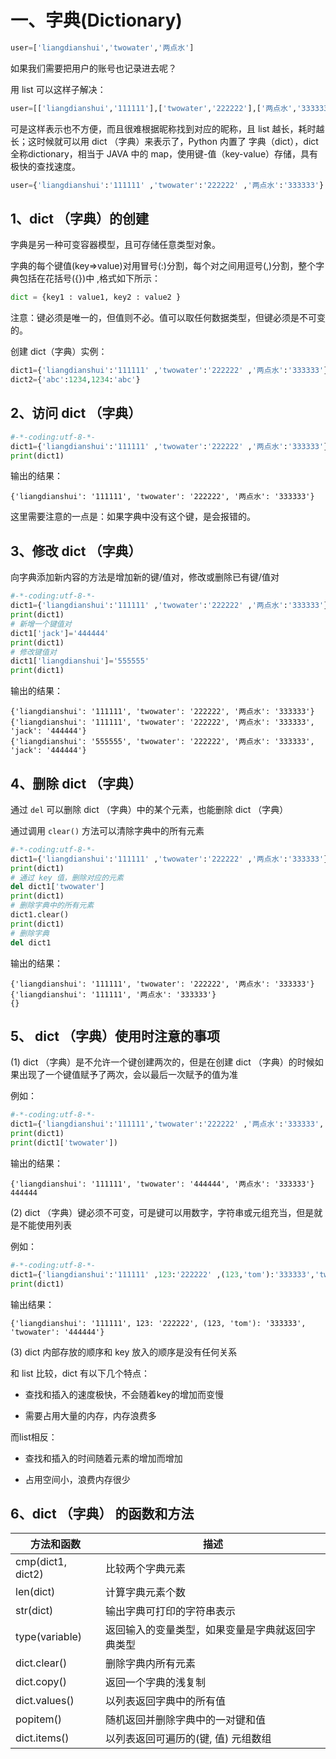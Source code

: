# 一、字典(Dictionary) #

```python
user=['liangdianshui','twowater','两点水']
```

如果我们需要把用户的账号也记录进去呢？

用 list 可以这样子解决：

```python
user=[['liangdianshui','111111'],['twowater','222222'],['两点水','333333']]
```

可是这样表示也不方便，而且很难根据昵称找到对应的昵称，且 list 越长，耗时越长；这时候就可以用 dict （字典）来表示了，Python 内置了 字典（dict），dict 全称dictionary，相当于 JAVA 中的 map，使用键-值（key-value）存储，具有极快的查找速度。

```python
user={'liangdianshui':'111111' ,'twowater':'222222' ,'两点水':'333333'}
```


## 1、dict （字典）的创建 ##

字典是另一种可变容器模型，且可存储任意类型对象。

字典的每个键值(key=>value)对用冒号(:)分割，每个对之间用逗号(,)分割，整个字典包括在花括号({})中 ,格式如下所示：

```python
dict = {key1 : value1, key2 : value2 }
```

注意：键必须是唯一的，但值则不必。值可以取任何数据类型，但键必须是不可变的。

创建 dict（字典）实例：

```python
dict1={'liangdianshui':'111111' ,'twowater':'222222' ,'两点水':'333333'}
dict2={'abc':1234,1234:'abc'}
```

## 2、访问 dict （字典） ##

```python
#-*-coding:utf-8-*-
dict1={'liangdianshui':'111111' ,'twowater':'222222' ,'两点水':'333333'}
print(dict1)

```

输出的结果：

```
{'liangdianshui': '111111', 'twowater': '222222', '两点水': '333333'}
```

这里需要注意的一点是：如果字典中没有这个键，是会报错的。

## 3、修改 dict （字典） ##

向字典添加新内容的方法是增加新的键/值对，修改或删除已有键/值对

```python
#-*-coding:utf-8-*-
dict1={'liangdianshui':'111111' ,'twowater':'222222' ,'两点水':'333333'}
print(dict1)
# 新增一个键值对
dict1['jack']='444444'
print(dict1)
# 修改键值对
dict1['liangdianshui']='555555'
print(dict1)
```

输出的结果：

```
{'liangdianshui': '111111', 'twowater': '222222', '两点水': '333333'}
{'liangdianshui': '111111', 'twowater': '222222', '两点水': '333333', 'jack': '444444'}
{'liangdianshui': '555555', 'twowater': '222222', '两点水': '333333', 'jack': '444444'}
```

## 4、删除 dict （字典） ##

通过 `del` 可以删除 dict （字典）中的某个元素，也能删除 dict （字典）

通过调用 `clear()` 方法可以清除字典中的所有元素

```python
#-*-coding:utf-8-*-
dict1={'liangdianshui':'111111' ,'twowater':'222222' ,'两点水':'333333'}
print(dict1)
# 通过 key 值，删除对应的元素
del dict1['twowater']
print(dict1)
# 删除字典中的所有元素
dict1.clear()
print(dict1)
# 删除字典
del dict1
```

输出的结果：

```
{'liangdianshui': '111111', 'twowater': '222222', '两点水': '333333'}
{'liangdianshui': '111111', '两点水': '333333'}
{}
```

## 5、 dict （字典）使用时注意的事项 ##

(1) dict （字典）是不允许一个键创建两次的，但是在创建 dict （字典）的时候如果出现了一个键值赋予了两次，会以最后一次赋予的值为准

例如：

```python
#-*-coding:utf-8-*-
dict1={'liangdianshui':'111111','twowater':'222222' ,'两点水':'333333','twowater':'444444'}
print(dict1)
print(dict1['twowater'])
```

输出的结果：

```
{'liangdianshui': '111111', 'twowater': '444444', '两点水': '333333'}
444444
```


(2) dict （字典）键必须不可变，可是键可以用数字，字符串或元组充当，但是就是不能使用列表

例如：

```python
#-*-coding:utf-8-*-
dict1={'liangdianshui':'111111' ,123:'222222' ,(123,'tom'):'333333','twowater':'444444'}
print(dict1)
```

输出结果：

```
{'liangdianshui': '111111', 123: '222222', (123, 'tom'): '333333', 'twowater': '444444'}
```

(3) dict 内部存放的顺序和 key 放入的顺序是没有任何关系

和 list 比较，dict 有以下几个特点：

* 查找和插入的速度极快，不会随着key的增加而变慢

* 需要占用大量的内存，内存浪费多

而list相反：

* 查找和插入的时间随着元素的增加而增加

* 占用空间小，浪费内存很少


## 6、dict （字典） 的函数和方法 ##

|方法和函数|描述|
|---------|--------|
|cmp(dict1, dict2)|比较两个字典元素|
|len(dict)|计算字典元素个数|
|str(dict)|输出字典可打印的字符串表示|
|type(variable)|返回输入的变量类型，如果变量是字典就返回字典类型|
|dict.clear()|删除字典内所有元素|
|dict.copy()|返回一个字典的浅复制|
|dict.values()|以列表返回字典中的所有值|
|popitem()|随机返回并删除字典中的一对键和值|
|dict.items()|以列表返回可遍历的(键, 值) 元组数组|
